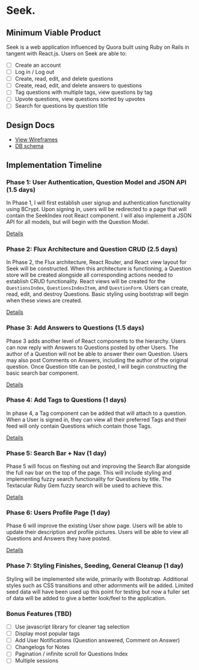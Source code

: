 # Seek.


## Minimum Viable Product

Seek is a web application influenced by Quora built using Ruby
on Rails in tangent with React.js. Users on Seek are able to:

<!-- This is a Markdown checklist. Use it to keep track of your progress! -->

- [ ] Create an account
- [ ] Log in / Log out
- [ ] Create, read, edit, and delete questions
- [ ] Create, read, edit, and delete answers to questions
- [ ] Tag questions with multiple tags, view questions by tag
- [ ] Upvote questions, view questions sorted by upvotes
- [ ] Search for questions by question title

## Design Docs
* [View Wireframes][view]
* [DB schema][schema]

[view]: ./docs/views.md
[schema]: ./docs/schema.md

## Implementation Timeline

### Phase 1: User Authentication, Question Model and JSON API (1.5 days)

<!-- In Phase 1, I will begin by implementing user signup and authentication (using
BCrypt). There will be a basic landing page after signup that will contain the
container for the application's root React component. Before building out the
front end, I will begin by setting up a full JSON API for Notes. -->

In Phase 1, I will first establish user signup and authentication functionality
using BCrypt. Upon signing in, users will be redirected to a page that will contain
the SeekIndex root React component. I will also implement a JSON API for all models,
but will begin with the Question Model.

[Details][phase-one]

### Phase 2: Flux Architecture and Question CRUD (2.5 days)

In Phase 2, the Flux architecture, React Router, and React view layout for
Seek will be constructed. When this architecture is functioning, a Question
store will be created alongside all corresponding actions needed to
establish CRUD functionality. React views will be created for the
`QuestionsIndex`, `QuestionsIndexItem`, and `QuestionForm`. Users can create,
read, edit, and destroy Questions. Basic styling using bootstrap will
begin when these views are created.


[Details][phase-two]

### Phase 3: Add Answers to Questions (1.5 days)

Phase 3 adds another level of React components to the hierarchy. Users
can now reply with Answers to Questions posted by other Users.
The author of a Question will not be able to answer their own Question.
Users may also post Comments on Answers, including the author of the
original question. Once Question title can be posted, I will begin
constructing the basic search bar component.

[Details][phase-three]

### Phase 4: Add Tags to Questions (1 days)

In phase 4, a Tag component can be added that will attach to a question.
When a User is signed in, they can view all their preferred Tags and their
feed will only contain Questions which contain those Tags.

[Details][phase-four]

### Phase 5: Search Bar + Nav (1 day)

Phase 5 will focus on fleshing out and improving the Search Bar alongside
the full nav bar on the top of the page. This will include styling and
implementing fuzzy search functionality for Questions by title. The
Textacular Ruby Gem fuzzy search will be used to achieve this.

[Details][phase-five]

### Phase 6: Users Profile Page (1 day)

Phase 6 will improve the existing User show page. Users will be able to
update their description and profile pictures. Users will be able to
view all Questions and Answers they have posted.

[Details][phase-six]

### Phase 7: Styling Finishes, Seeding, General Cleanup (1 day)
  Styling will be implemented site wide, primarily with Bootstrap. Additional
  styles such as CSS transitions and other adornments will be added. Limited
  seed data will have been used up this point for testing but now a fuller
  set of data will be added to give a better look/feel to the application.

### Bonus Features (TBD)
- [ ] Use javascript library for cleaner tag selection
- [ ] Display most popular tags
- [ ] Add User Notifications (Question answered, Comment on Answer)
- [ ] Changelogs for Notes
- [ ] Pagination / infinite scroll for Questions Index
- [ ] Multiple sessions

[phase-one]: ./docs/phases/phase1.md
[phase-two]: ./docs/phases/phase2.md
[phase-three]: ./docs/phases/phase3.md
[phase-four]: ./docs/phases/phase4.md
[phase-five]: ./docs/phases/phase5.md
[phase-six]: .docs/phases/phase6.md

